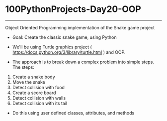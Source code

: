 # 100PythonProjects-Day20-OOP
<hr>
Object Oriented Programming implementation of the Snake game project

* Goal: Create the classic snake game, using Python

* We'll be using Turtle graphics project ( https://docs.python.org/3/library/turtle.html ) and OOP.

* The approach is to break down a complex problem into simple steps. The steps:
1. Create a snake body
2. Move the snake
3. Detect collision with food
4. Create a score board
5. Detect collision with walls
6. Detect collision with its tail

* Do this using user defined classes, attributes, and methods
